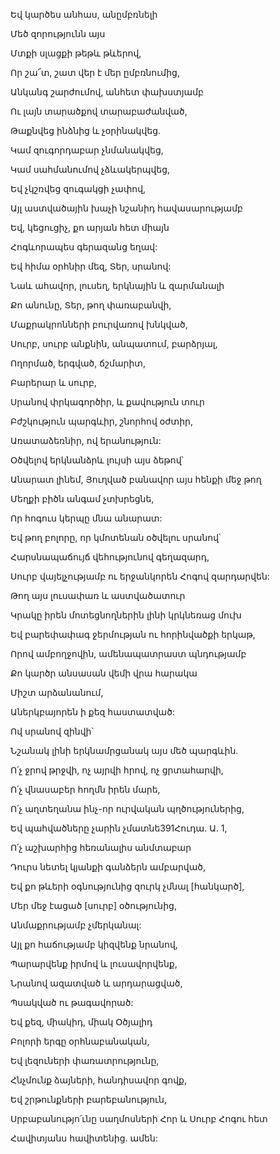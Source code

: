 Եվ կարծես անհաս, անըմբռնելի

Մեծ զորությունն այս

Մտքի սլացքի թեթև թևերով,

Որ շա՜տ, շատ վեր է մեր ըմբռնումից,

Անկանգ շարժումով, անհետ փախստյամբ

Ու լայն տարածքով տարաբաժանված,

Թաքնվեց ինձնից և չօրինակվեց.

Կամ զուգորդաբար չնմանակվեց,

Կամ սահմանումով չձևակերպվեց,

Եվ չկշռվեց զուգակցի չափով,

Այլ աստվածային խաչի նշանիդ հավասարությամբ

Եվ, կեցուցիչ, քո արյան հետ միայն

Հոգևորապես գերազանց եղավ:

Եվ հիմա օրհնիր մեզ, Տեր, սրանով:

Նաև ահավոր, լուսեղ, երկնային և զարմանալի

Քո անունը, Տեր, թող փառաբանվի,

Մաքրակրոնների բուրվառով խնկված,

Սուրբ, սուրբ անքնին, անպատում, բարձրյալ,

Ողորմած, երգված, ճշմարիտ,

Բարերար և սուրբ,

Սրանով փրկագործիր, և քավություն տուր

Բժշկություն պարգևիր, շնորհով օժտիր,

Առատաձեռնիր, ով երանություն:

Օծվելով երկնանձրև լույսի այս ձեթով՝

Անարատ լինեմ, Յուղված բանավոր այս հենքի մեջ թող

Մեղքի բիծն անգամ չտխրեցնե,

Որ հոգուս կերպը մնա անարատ:

Եվ թող բոլորը, որ կմոտենան օծվելու սրանով՝

Հարսնապաճույճ վեհությունով գեղազարդ,

Սուրբ վայելչությամբ ու երջանկորեն Հոգով զարդարվեն:

Թող այս լուսափառ և աստվածատուր

Կրակը իրեն մոտեցնողներին լինի կրկնեռաց մուխ

Եվ բարեփափագ ջերմության ու հորինվածքի երկաթ,

Որով ամբողջովին, ամենապատրաստ պնդությամբ

Քո կարծր անսասան վեմի վրա հարակա

Միշտ արձանանում,

Աներկբայորեն ի քեզ հաստատված:

Ով սրանով զինվի՝

Նշանակ լինի երկնամրցանակ այս մեծ պարգևին.

Ո՛չ ջրով թրջվի, ոչ այրվի հրով, ոչ ցրտահարվի,

Ո՛չ վնասաբեր հողմն իրեն մարե,

Ո՛չ աղտեղանա ինչ-որ ուրվական պղծություներից,

Եվ պահվածները չարին չմատնե391Հուդա. Ա. 1,

Ո՛չ աշխարհից հեռանալիս անմտաբար

Դուրս նետել կյանքի գանձերն ամբարված,

Եվ քո թևերի օգնությունից զուրկ չմնալ [հանկարծ],

Մեր մեջ էացած [սուրբ] օծությունից,

Անմաքրությամբ չմերկանալ:

Այլ քո հաճությամբ կիզվենք նրանով,

Պարարվենք իրմով և լուսավորվենք,

Նրանով ազատված և արդարացված,

Պսակված ու թագավորած:

Եվ քեզ, միակիդ, միակ Օծյալիդ

Բոլորի երգը օրհնաբանական,

Եվ լեզուների փառատրությունը,

Հնչմունք ձայների, հանդիսավոր գովք,

Եվ շրթունքների բարեբանություն,

Սրբաբանությո՛ւնը սաղմոսների Հոր և Սուրբ Հոգու հետ

Հավիտյանս հավիտենից. ամեն: